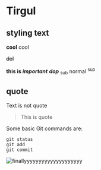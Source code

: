 # Tirgul

## styling text
**cool**
_cool_

~~del~~

**this is _important_**
**_dop_**
<sub>sub</sub> normal <sup>sup</sup>

## quote
Text is not quote
> This is quote

Some basic Git commands are:
```
git status
git add
git commit
```


![finallyyyyyyyyyyyyyyyyyyyy](http://www.plantuml.com/plantuml/proxy?cache=no&src=https://raw.githubusercontent.com/oriazadok/Tirgul/master/test.puml)




